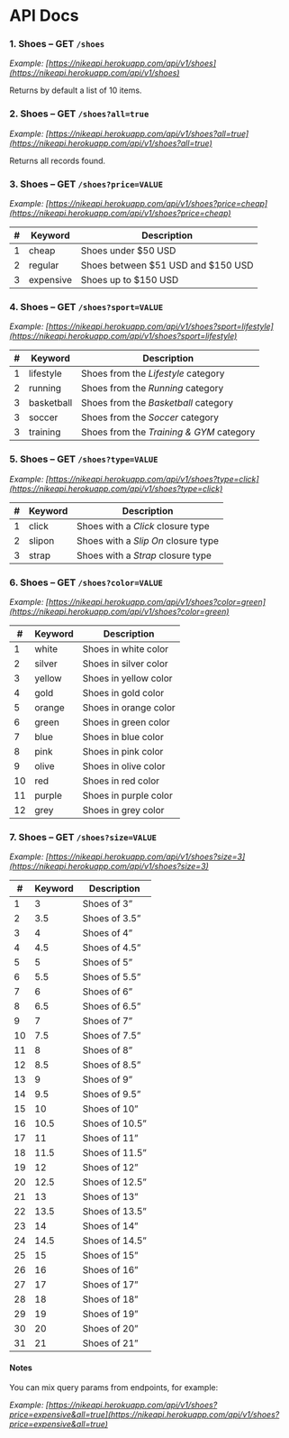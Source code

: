 # API Docs

### 1. Shoes – GET `/shoes`

_Example: [https://nikeapi.herokuapp.com/api/v1/shoes](https://nikeapi.herokuapp.com/api/v1/shoes)_

Returns by default a list of 10 items.

### 2. Shoes – GET `/shoes?all=true`

_Example: [https://nikeapi.herokuapp.com/api/v1/shoes?all=true](https://nikeapi.herokuapp.com/api/v1/shoes?all=true)_

Returns all records found.

### 3. Shoes – GET `/shoes?price=VALUE`

_Example: [https://nikeapi.herokuapp.com/api/v1/shoes?price=cheap](https://nikeapi.herokuapp.com/api/v1/shoes?price=cheap)_

|#|Keyword|Description|
|-|-------|-----------|
|1|cheap|Shoes under $50 USD|
|2|regular|Shoes between $51 USD and $150 USD|
|3|expensive|Shoes up to $150 USD|

### 4. Shoes – GET `/shoes?sport=VALUE`

_Example: [https://nikeapi.herokuapp.com/api/v1/shoes?sport=lifestyle](https://nikeapi.herokuapp.com/api/v1/shoes?sport=lifestyle)_

|#|Keyword|Description|
|-|-------|-----------|
|1|lifestyle|Shoes from the *Lifestyle* category|
|2|running|Shoes from the *Running* category|
|3|basketball|Shoes from the  *Basketball* category|
|3|soccer|Shoes from the *Soccer* category|
|3|training|Shoes from the *Training & GYM* category|

### 5. Shoes – GET `/shoes?type=VALUE`

_Example: [https://nikeapi.herokuapp.com/api/v1/shoes?type=click](https://nikeapi.herokuapp.com/api/v1/shoes?type=click)_

|#|Keyword|Description|
|-|-------|-----------|
|1|click|Shoes with a *Click* closure type|
|2|slipon|Shoes with a *Slip On* closure type|
|3|strap|Shoes with a  *Strap* closure type|

### 6. Shoes – GET `/shoes?color=VALUE`

_Example: [https://nikeapi.herokuapp.com/api/v1/shoes?color=green](https://nikeapi.herokuapp.com/api/v1/shoes?color=green)_

|#|Keyword|Description|
|-|-------|-----------|
|1|white|Shoes in white color|
|2|silver|Shoes in silver color|
|3|yellow|Shoes in yellow color|
|4|gold|Shoes in gold color|
|5|orange|Shoes in orange color|
|6|green|Shoes in green color|
|7|blue|Shoes in blue color|
|8|pink|Shoes in pink color|
|9|olive|Shoes in olive color|
|10|red|Shoes in red color|
|11|purple|Shoes in purple color|
|12|grey|Shoes in grey color|

### 7. Shoes – GET `/shoes?size=VALUE`

_Example: [https://nikeapi.herokuapp.com/api/v1/shoes?size=3](https://nikeapi.herokuapp.com/api/v1/shoes?size=3)_

|#|Keyword|Description|
|-|-------|-----------|
|1|3|Shoes of 3”|
|2|3.5|Shoes of 3.5”|
|3|4|Shoes of 4”|
|4|4.5|Shoes of 4.5”|
|5|5|Shoes of 5”|
|6|5.5|Shoes of 5.5”|
|7|6|Shoes of 6”|
|8|6.5|Shoes of 6.5”|
|9|7|Shoes of 7”|
|10|7.5|Shoes of 7.5”|
|11|8|Shoes of 8”|
|12|8.5|Shoes of 8.5”|
|13|9|Shoes of 9”|
|14|9.5|Shoes of 9.5”|
|15|10|Shoes of 10”|
|16|10.5|Shoes of 10.5”|
|17|11|Shoes of 11”|
|18|11.5|Shoes of 11.5”|
|19|12|Shoes of 12”|
|20|12.5|Shoes of 12.5”|
|21|13|Shoes of 13”|
|22|13.5|Shoes of 13.5”|
|23|14|Shoes of 14”|
|24|14.5|Shoes of 14.5”|
|25|15|Shoes of 15”|
|26|16|Shoes of 16”|
|27|17|Shoes of 17”|
|28|18|Shoes of 18”|
|29|19|Shoes of 19”|
|30|20|Shoes of 20”|
|31|21|Shoes of 21”|

#### Notes

You can mix query params from endpoints, for example:

_Example: [https://nikeapi.herokuapp.com/api/v1/shoes?price=expensive&all=true](https://nikeapi.herokuapp.com/api/v1/shoes?price=expensive&all=true)_
